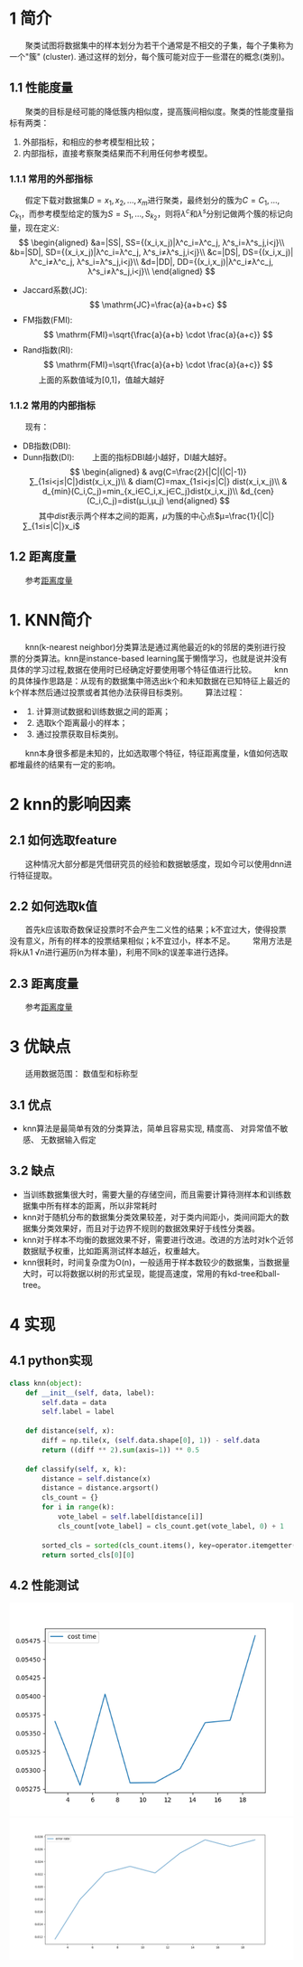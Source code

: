 # 1 简介
&emsp;&emsp;聚类试图将数据集中的样本划分为若干个通常是不相交的子集，每个子集称为一个"簇" (cluster). 通过这样的划分，每个簇可能对应于一些潜在的概念(类别)。
## 1.1 性能度量
&emsp;&emsp;聚类的目标是经可能的降低簇内相似度，提高簇间相似度。聚类的性能度量指标有两类：
1. 外部指标，和相应的参考模型相比较；
2. 内部指标，直接考察聚类结果而不利用任何参考模型。

### 1.1.1 常用的外部指标
&emsp;&emsp;假定下载对数据集$D={x_1,x_2,...,x_m}$进行聚类，最终划分的簇为$C={C_1,...,C_{k_1}}$，而参考模型给定的簇为$S={S_1,...,S_{k_2}}$，则将$λ^c$和$λ^s$分别记做两个簇的标记向量，现在定义:
$$
\begin{aligned}
    &a=|SS|, SS={(x_i,x_j)|λ^c_i=λ^c_j, λ^s_i=λ^s_j,i<j}\\
    &b=|SD|, SD={(x_i,x_j)|λ^c_i=λ^c_j, λ^s_i≠λ^s_j,i<j}\\
    &c=|DS|, DS={(x_i,x_j)|λ^c_i≠λ^c_j, λ^s_i=λ^s_j,i<j}\\
    &d=|DD|, DD={(x_i,x_j)|λ^c_i≠λ^c_j, λ^s_i≠λ^s_j,i<j}\\
\end{aligned}
$$

- Jaccard系数(JC):
$$
\mathrm{JC}=\frac{a}{a+b+c}
$$
- FM指数(FMI):
$$
\mathrm{FMI}=\sqrt{\frac{a}{a+b} \cdot \frac{a}{a+c}}
$$
- Rand指数(RI):
$$
\mathrm{FMI}=\sqrt{\frac{a}{a+b} \cdot \frac{a}{a+c}}
$$
&emsp;&emsp;上面的系数值域为[0,1]，值越大越好
### 1.1.2 常用的内部指标
&emsp;&emsp;现有：

- DB指数(DBI):
- Dunn指数(DI):
&emsp;&emsp;上面的指标DBI越小越好，DI越大越好。
$$
\begin{aligned}
    & avg(C=\frac{2}{|C|(|C|-1)}∑_{1≤i<j≤|C|}dist(x_i,x_j)\\
    & diam(C)=max_{1≤i<j≤|C|} dist(x_i,x_j)\\
    & d_{min}(C_i,C_j)=min_{x_i∈C_i,x_j∈C_j}dist(x_i,x_j)\\
    &d_{cen}(C_i,C_j)=dist(μ_i,μ_j)
\end{aligned}
$$
&emsp;&emsp;其中$dist$表示两个样本之间的距离，$μ$为簇的中心点$μ=\frac{1}{|C|}∑_{1≤i≤|C|}x_i$
## 1.2 距离度量
&emsp;&emsp;参考[距离度量](http://139.129.116.33/2020/02/15/%E8%B7%9D%E7%A6%BB%E5%BA%A6%E9%87%8F/)

# 1. KNN简介
&emsp;&emsp;knn(k-nearest neighbor)分类算法是通过离他最近的k的邻居的类别进行投票的分类算法。knn是instance-based learning属于懒惰学习，也就是说并没有具体的学习过程,数据在使用时已经确定好要使用哪个特征值进行比较。
&emsp;&emsp;knn的具体操作思路是：从现有的数据集中筛选出k个和未知数据在已知特征上最近的k个样本然后通过投票或者其他办法获得目标类别。
&emsp;&emsp;算法过程：
- 1. 计算测试数据和训练数据之间的距离；
- 2. 选取k个距离最小的样本；
- 3. 通过投票获取目标类别。

&emsp;&emsp;knn本身很多都是未知的，比如选取哪个特征，特征距离度量，k值如何选取都堆最终的结果有一定的影响。

# 2 knn的影响因素
## 2.1 如何选取feature
&emsp;&emsp;这种情况大部分都是凭借研究员的经验和数据敏感度，现如今可以使用dnn进行特征提取。

## 2.2 如何选取k值
&emsp;&emsp;首先k应该取奇数保证投票时不会产生二义性的结果；k不宜过大，使得投票没有意义，所有的样本的投票结果相似；k不宜过小，样本不足。
&emsp;&emsp;常用方法是将k从$1~√{n}$进行遍历(n为样本量)，利用不同k的误差率进行选择。

## 2.3 距离度量
&emsp;&emsp;参考[距离度量](http://139.129.116.33/2020/02/15/%E8%B7%9D%E7%A6%BB%E5%BA%A6%E9%87%8F/)

# 3 优缺点
&emsp;&emsp;适用数据范围： 数值型和标称型
## 3.1 优点
- knn算法是最简单有效的分类算法，简单且容易实现, 精度高、 对异常值不敏感、 无数据输入假定

## 3.2 缺点
- 当训练数据集很大时，需要大量的存储空间，而且需要计算待测样本和训练数据集中所有样本的距离，所以非常耗时
- knn对于随机分布的数据集分类效果较差，对于类内间距小，类间间距大的数据集分类效果好，而且对于边界不规则的数据效果好于线性分类器。
- knn对于样本不均衡的数据效果不好，需要进行改进。改进的方法时对k个近邻数据赋予权重，比如距离测试样本越近，权重越大。
- knn很耗时，时间复杂度为O(n)，一般适用于样本数较少的数据集，当数据量大时，可以将数据以树的形式呈现，能提高速度，常用的有kd-tree和ball-tree。

# 4 实现
## 4.1 python实现
```python
class knn(object):
    def __init__(self, data, label):
        self.data = data
        self.label = label
        
    def distance(self, x):
        diff = np.tile(x, (self.data.shape[0], 1)) - self.data
        return ((diff ** 2).sum(axis=1)) ** 0.5
        
    def classify(self, x, k):
        distance = self.distance(x)
        distance = distance.argsort()
        cls_count = {}
        for i in range(k):
            vote_label = self.label[distance[i]]
            cls_count[vote_label] = cls_count.get(vote_label, 0) + 1
            
        sorted_cls = sorted(cls_count.items(), key=operator.itemgetter(1), reverse=True)
        return sorted_cls[0][0]
```
## 4.2 性能测试
![](cost.png)
![](error.png)
